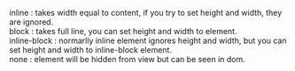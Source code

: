
inline : takes width equal to content, if you try to set height and width, they are ignored.  
block : takes full line, you can set height and width to element.  
inline-block : normarlly inline element ignores height and width, but you can set height and width to inline-block element.   
none : element will be hidden from view but can be seen in dom.  
